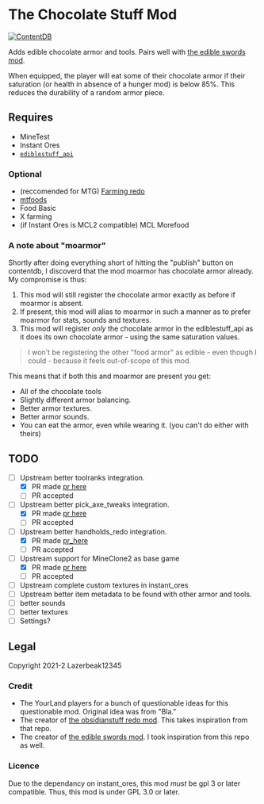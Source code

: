 # The Chocolate Stuff Mod

[![ContentDB](https://content.minetest.net/packages/lazerbeak12345/chocolatestuff/shields/downloads/)](https://content.minetest.net/packages/lazerbeak12345/chocolatestuff/)

Adds edible chocolate armor and tools. Pairs well with
[the edible swords mod][the_edible_swords_mod].

When equipped, the player will eat some of their chocolate armor if their
saturation (or health in absence of a hunger mod) is below 85%. This reduces the
durability of a random armor piece.

[the_edible_swords_mod]: https://content.minetest.net/packages/GamingAssociation39/edible_swords/

## Requires

- MineTest <!--TODO what version?-->
- Instant Ores
- [`ediblestuff_api`](https://github.com/Lazerbeak12345/ediblestuff_api)

### Optional

- (reccomended for MTG) [Farming redo](https://content.minetest.net/packages/TenPlus1/farming/)
- [mtfoods](https://forum.minetest.net/viewtopic.php?f=9&t=10187)
- Food Basic
- X farming
- (if Instant Ores is MCL2 compatible) MCL Morefood

### A note about "moarmor"

Shortly after doing everything short of hitting the "publish" button on
contentdb, I discoverd that the mod moarmor has chocolate armor already. My
compromise is thus:

1. This mod will still register the chocolate armor exactly as before if moarmor
is absent.
2. If present, this mod will alias to moarmor in such a manner as to prefer
moarmor for stats, sounds and textures.
3. This mod will register _only_ the chocolate armor in the ediblestuff_api as
it does its own chocolate armor - using the same saturation values.

> I won't be registering the other "food armor" as edible - even though I
> could - because it feels out-of-scope of this mod.

This means that if both this and moarmor are present you get:

- All of the chocolate tools
- Slightly different armor balancing.
- Better armor textures.
- Better armor sounds.
- You can eat the armor, even while wearing it. (you can't do either with
theirs)

## TODO

- [ ] Upstream better toolranks integration.
  - [x] PR made [pr here](https://notabug.org/Piezo_/instant_ores/pulls/1)
  - [ ] PR accepted
- [ ] Upstream better pick_axe_tweaks integration.
  - [x] PR made [pr here](https://notabug.org/Piezo_/instant_ores/pulls/3)
  - [ ] PR accepted
- [ ] Upstream better handholds_redo integration.
  - [x] PR made [pr_here](https://notabug.org/Piezo_/instant_ores/pulls/4)
  - [ ] PR accepted
- [ ] Upstream support for MineClone2 as base game
  - [x] PR made [pr here](https://notabug.org/Piezo_/instant_ores/pulls/5)
  - [ ] PR accepted
- [ ] Upstream complete custom textures in instant_ores
- [ ] Upstream better item metadata to be found with other armor and tools.
- [ ] better sounds
- [ ] better textures
- [ ] Settings?

## Legal

Copyright 2021-2 Lazerbeak12345

### Credit

- The YourLand players for a bunch of questionable ideas for this questionable mod. Original idea was from "Bla."
- The creator of [the obsidianstuff redo mod](https://github.com/OgelGames/obsidianstuff). This takes inspiration from that repo.
- The creator of [the edible swords mod][the_edible_swords_mod]. I took inspiration from this repo as well.

### Licence

Due to the dependancy on instant_ores, this mod _must_ be gpl 3 or later compatible. Thus, this mod is under GPL 3.0 or later.
